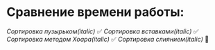 # Сравнение времени работы:
 *Сортировка пузырьком(italic)* :white_check_mark:
 *Сортировка вставками(italic)* :white_check_mark:
 *Сортировка методом Хоара(italic)* :white_check_mark:
 *Сортировка слиянием(italic)* :black_square_button:
